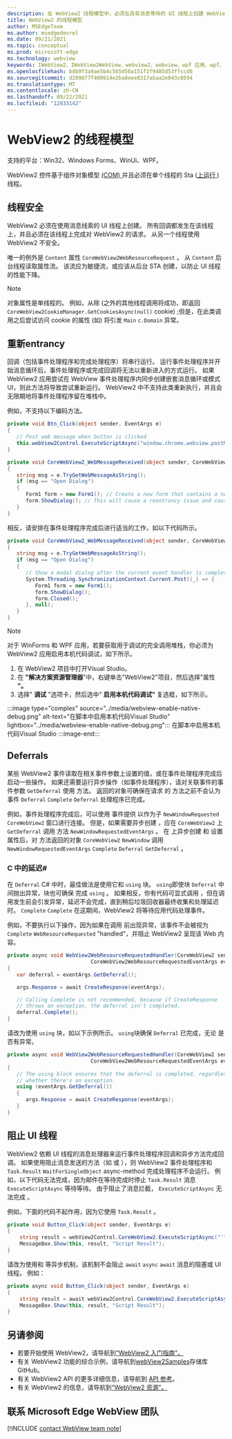 ```yaml
---
description: 在 WebView2 线程模型中，必须在具有消息等待的 UI 线程上创建 WebView2。
title: WebView2 的线程模型
author: MSEdgeTeam
ms.author: msedgedevrel
ms.date: 09/21/2021
ms.topic: conceptual
ms.prod: microsoft-edge
ms.technology: webview
keywords: IWebView2、IWebView2WebView、webview2、webview、wpf 应用、wpf、edge、ICoreWebView2、ICoreWebView2Host、浏览器控件、边缘 html
ms.openlocfilehash: bdb0f3a9ae5b4c5b5d56a151f2f9485d53ffccd6
ms.sourcegitcommit: d2098f7f400614e2ba8eee8317abaa2e043c0594
ms.translationtype: MT
ms.contentlocale: zh-CN
ms.lasthandoff: 09/22/2021
ms.locfileid: "12033142"
---
```

# <a name="threading-model-for-webview2"></a>WebView2 的线程模型

支持的平台：Win32、Windows Forms、WinUi、WPF。

WebView2 控件基于组件对象模型 [ (COM) ][WindowsWin32ComTheComponentObjectModel] 并且必须在单个线程的 Sta ([上运行 ][WindowsWin32ComSingleThreadedApartments]) 线程。  

## <a name="thread-safety"></a>线程安全  

WebView2 必须在使用消息线索的 UI 线程上创建。  所有回调都发生在该线程上，并且必须在该线程上完成对 WebView2 的请求。  从另一个线程使用 WebView2 不安全。  

唯一的例外是 `Content` 属性 `CoreWebView2WebResourceRequest` 。  从 `Content` 后台线程读取属性流。  该流应为敏捷流，或应该从后台 STA 创建，以防止 UI 线程的性能下降。  

> [!NOTE]
> 对象属性是单线程的。  例如，从除 (之外的其他线程调用将成功，即返回 `CoreWebView2CookieManager.GetCookiesAsync(null)` cookie) ;但是，在此类调用之后尝试访问 cookie 的属性 (如) 将引发 `Main` `c.Domain` 异常。

## <a name="re-entrancy"></a>重新entrancy  

回调（包括事件处理程序和完成处理程序）将串行运行。  运行事件处理程序并开始消息循环后，事件处理程序或完成回调将无法以重新进入的方式运行。  如果 WebView2 应用尝试在 WebView 事件处理程序内同步创建嵌套消息循环或模式 UI，则此方法将导致尝试重新运行。  WebView2 中不支持此类重新执行，并且会无限期地将事件处理程序留在堆栈中。

例如，不支持以下编码方法。

```csharp
private void Btn_Click(object sender, EventArgs e)
{
   // Post web message when button is clicked
   this.webView2Control.ExecuteScriptAsync("window.chrome.webview.postMessage(\"Open Dialog\");");
}

private void CoreWebView2_WebMessageReceived(object sender, CoreWebView2WebMessageReceivedEventArgs e)
{
   string msg = e.TryGetWebMessageAsString();
   if (msg == "Open Dialog")
   {
      Form1 form = new Form1(); // Create a new form that contains a new WebView when web message is received.
      form.ShowDialog(); // This will cause a reentrancy issue and cause the newly created WebView inside the modal dialog to hang.
   }
}
```     

相反，请安排在事件处理程序完成后进行适当的工作，如以下代码所示。

```csharp
private void CoreWebView2_WebMessageReceived(object sender, CoreWebView2WebMessageReceivedEventArgs e)
{
   string msg = e.TryGetWebMessageAsString();
   if (msg == "Open Dialog")
   {
      // Show a modal dialog after the current event handler is completed, to avoid potential reentrancy caused by running a nested message loop in the WebView2 event handler.
      System.Threading.SynchronizationContext.Current.Post((_) => {
         Form1 form = new Form1(); 
         form.ShowDialog();
         form.Closed();
      }, null);
   }
}
``` 

> [!NOTE]
> 对于 WinForms 和 WPF 应用，若要获取用于调试的完全调用堆栈，你必须为 WebView2 应用启用本机代码调试，如下所示。
> 1.  在 WebView2 项目中打开Visual Studio。
> 1.  在 **"解决方案资源管理器**"中，右键单击"WebView2"项目，然后选择"属性 **"。**  
> 1.  选择" **调试** "选项卡，然后选中" **启用本机代码调试"** 复选框，如下所示。

:::image type="complex" source="../media/webview-enable-native-debug.png" alt-text="在脚本中启用本机代码Visual Studio" lightbox="../media/webview-enable-native-debug.png":::
   在脚本中启用本机代码Visual Studio
:::image-end:::  

## <a name="deferrals"></a>Deferrals  

某些 WebView2 事件读取在相关事件参数上设置的值，或在事件处理程序完成后启动一些操作。  如果还需要运行异步操作（如事件处理程序），请对关联事件的事件参数 `GetDeferral` 使用 方法。  返回的对象可确保在请求 的 方法之前不会认为事件 `Deferral` `Complete` `Deferral` 处理程序已完成。  

例如，事件处理程序完成后，可以使用 事件提供 以作为子 `NewWindowRequested` `CoreWebView2` 窗口进行连接。  但是，如果需要异步创建 ，应在 `CoreWebView2` 上 `GetDeferral` 调用 方法 `NewWindowRequestedEventArgs` 。  在 上异步创建 和 设置 属性后，对 方法返回的对象 `CoreWebView2` `NewWindow` 调用 `NewWindowRequestedEventArgs` `Complete` `Deferral` `GetDeferral` 。  

### <a name="deferrals-in-c"></a>C 中的延迟#

在 `Deferral` C# 中时，最佳做法是使用它和 `using` 块。 `using`即使块 `Deferral` 中间抛出异常，块也可确保 完成 `using` 。 如果相反，你有代码可显式调用 ，但在调用发生前会引发异常，延迟不会完成，直到稍后垃圾回收器最终收集和处理延迟时。 `Complete` `Complete` 在这期间，WebView2 将等待应用代码处理事件。

例如，不要执行以下操作，因为如果在调用 前出现异常，该事件不会被视为 `Complete` `WebResourceRequested` "handled"，并阻止 WebView2 呈现该 Web 内容。

```csharp
private async void WebView2WebResourceRequestedHandler(CoreWebView2 sender, 
                           CoreWebView2WebResourceRequestedEventArgs eventArgs)
{
   var deferral = eventArgs.GetDeferral();

   args.Response = await CreateResponse(eventArgs);

   // Calling Complete is not recommended, because if CreateResponse
   // throws an exception, the deferral isn't completed.
   deferral.Complete();
}
```

请改为使用 `using` 块，如以下示例所示。 `using`块确保 `Deferral` 已完成，无论 是否有异常。

```csharp
private async void WebView2WebResourceRequestedHandler(CoreWebView2 sender, 
                           CoreWebView2WebResourceRequestedEventArgs eventArgs)
{
   // The using block ensures that the deferral is completed, regardless of
   // whether there's an exception.
   using (eventArgs.GetDeferral())
   {
      args.Response = await CreateResponse(eventArgs);
   }
}
```


## <a name="block-the-ui-thread"></a>阻止 UI 线程  

WebView2 依赖 UI 线程的消息处理器来运行事件处理程序回调和异步方法完成回调。  如果使用阻止消息发送的方法（如 或 ），则 WebView2 事件处理程序和 `Task.Result` `WaitForSingleObject` async-method 完成处理程序不会运行。  例如，以下代码无法完成，因为邮件在等待完成时停止 `Task.Result` 消息 `ExecuteScriptAsync` 等待等待。  由于阻止了消息拦截， `ExecuteScriptAsync` 无法完成 。

例如，下面的代码不起作用，因为它使用 `Task.Result` 。

```csharp
private void Button_Click(object sender, EventArgs e)
{
    string result = webView2Control.CoreWebView2.ExecuteScriptAsync("'test'").Result;
    MessageBox.Show(this, result, "Script Result");
}
```  

请改为使用和 等异步机制，该机制不会阻止 `await` `async` `await` 消息的阻塞或 UI 线程。  例如：

```csharp
private async void Button_Click(object sender, EventArgs e)
{
    string result = await webView2Control.CoreWebView2.ExecuteScriptAsync("'test'");
    MessageBox.Show(this, result, "Script Result");
}
```  

## <a name="see-also"></a>另请参阅  

*   若要开始使用 WebView2，请导航到["WebView2 入门指南"。][Webview2IndexGetStarted]  
*   有关 WebView2 功能的综合示例，请导航到[webView2Samples][GithubMicrosoftedgeWebview2samples]存储库GitHub。  
*   有关 WebView2 API 的更多详细信息，请导航到 [API 参考][DotnetApiMicrosoftWebWebview2WpfWebview2]。  
*   有关 WebView2 的信息，请导航到["WebView2 资源"。][Webview2IndexNextSteps]  

## <a name="getting-in-touch-with-the-microsoft-edge-webview-team"></a>联系 Microsoft Edge WebView 团队  

[!INCLUDE [contact WebView team note](../includes/contact-webview-team-note.md)]  

<!-- links -->  
[Webview2IndexGetStarted]: ../index.md#get-started "入门 - WebView2 Microsoft Edge简介|Microsoft Docs"  
[Webview2IndexNextSteps]: ../index.md#next-steps "下一步 - Microsoft Edge WebView2 |Microsoft Docs"  
<!-- external links -->
[DotnetApiMicrosoftWebWebview2WpfWebview2]: /dotnet/api/microsoft.web.webview2.wpf.webview2 "WebView2 类|Microsoft Docs"  

[WindowsWin32ComSingleThreadedApartments]: /windows/win32/com/single-threaded-apartments "单线程的|Microsoft Docs"  
[WindowsWin32ComTheComponentObjectModel]: /windows/win32/com/the-component-object-model "组件对象模型|Microsoft Docs"  

[GithubMicrosoftedgeWebview2samples]: https://github.com/MicrosoftEdge/WebView2Samples "WebView2 示例 - MicrosoftEdge/WebView2Samples | GitHub"  

